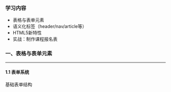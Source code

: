 ### 学习内容

- 表格与表单元素
- 语义化标签（header/nav/article等）
- HTML5新特性
- 实战：制作课程报名表



### 一、表格与表单元素

---

#### 1.1 表单系统

基础表单结构











































































































